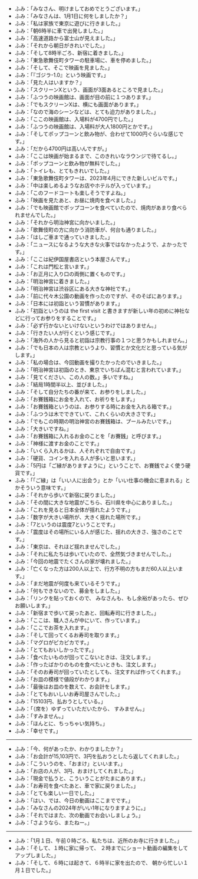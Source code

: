 + ふみ：「みなさん、明けましておめでとうございます。」
+ ふみ：「みなさんは、1月1日に何をしましたか？」
+ ふみ：「私は家族で東京に遊びに行きました。」
+ ふみ：「朝6時半に車で出発しました。」
+ ふみ：「高速道路から富士山が見えました。」
+ ふみ：「それから朝日がきれいでした。」
+ ふみ：「そして8時半ごろ、新宿に着きました。」
+ ふみ：「東急歌舞伎町タワーの駐車場に、車を停めました。」
+ ふみ：「そして、そこで映画を見ました。」
+ ふみ：「『ゴジラ-1.0』という映画です。」
+ ふみ：「見た人はいますか？」
+ ふみ：「スクリーンXという、画面が3面あるところで見ました。」
+ ふみ：「ふつうの映画館は、画面が目の前に１つあります。」
+ ふみ：「でもスクリーンXは、横にも画面があります。」
+ ふみ：「なので海のシーンなどは、とても迫力がありました。」
+ ふみ：「ここの映画館は、入場料が4700円でした。」
+ ふみ：「ふつうの映画館は、入場料が大人1800円とかです。」
+ ふみ：「そしてポップコーンと飲み物が、合わせて1000円ぐらいな感じです。」
+ ふみ：「だから4700円は高いんですが。」
+ ふみ：「ここは映画が始まるまで、このきれいなラウンジで待てるし。」
+ ふみ：「ポップコーンと飲み物が無料でした。」
+ ふみ：「トイレも、とてもきれいでした。」
+ ふみ：「東急歌舞伎町タワーは、2023年4月にできた新しいビルです。」
+ ふみ：「中は楽しめるようなお店やホテルが入っています。」
+ ふみ：「このフードコートも楽しそうですよね。」
+ ふみ：「映画を見たあと、お昼に焼肉を食べました。」
+ ふみ：「でも映画館でポップコーンを食べていたので、焼肉があまり食べられませんでした。」
+ ふみ：「それから明治神宮に向かいました。」
+ ふみ：「歌舞伎町の方に向かう消防車が、何台も通りました。」
+ ふみ：「はしご車まで通っていきました。」
+ ふみ：「ニュースになるような大きな火事ではなかったようで、よかったです。」
+ ふみ：「ここは紀伊国屋書店という本屋さんです。」
+ ふみ：「これは門松と言います。」
+ ふみ：「お正月に入り口の両側に置くものです。」
+ ふみ：「明治神宮に着きました。」
+ ふみ：「明治神宮は渋谷区にある大きな神社です。」
+ ふみ：「前に代々木公園の動画を作ったのですが、そのそばにあります。」
+ ふみ：「日本には初詣という習慣があります。」
+ ふみ：「初詣というのは the first visit と書きますが新しい年の初めに神社などに行ってお参りをすることです。」
+ ふみ：「必ず行かないといけないというわけではありません。」
+ ふみ：「行きたい人が行くという感じです。」
+ ふみ：「海外の人から見ると初詣は宗教行事の１つと思うかもしれません。」
+ ふみ：「でも日本の人は宗教というより、習慣とか文化だと思っている気がします。」
+ ふみ：「私の場合は、今回動画を撮りたかったのでいきました。」
+ ふみ：「明治神宮は初詣のとき、東京でいちばん混むと言われています。」
+ ふみ：「見てください、この人の数。」多いですね。」
+ ふみ：「結局1時間半以上、並びました。」
+ ふみ：「そして自分たちの番が来て、お参りをしました。」
+ ふみ：「お賽銭箱にお金を入れて、お祈りをします。」
+ ふみ：「お賽銭箱というのは、お参りする時にお金を入れる箱です。」
+ ふみ：「ふつうは木でできていて、これくらいの大きさです。」
+ ふみ：「でもこの時期の明治神宮のお賽銭箱は、プールみたいです。」
+ ふみ：「大きいですね。」
+ ふみ：「お賽銭箱に入れるお金のことを「お賽銭」と呼びます。」
+ ふみ：「神様に渡すお金のことです。」
+ ふみ：「いくら入れるかは、人それぞれで自由です。」
+ ふみ：「硬貨、コインを入れる人が多いと思います。」
+ ふみ：「5円は「ご縁がありますように」ということで、お賽銭でよく使う硬貨です。」
+ ふみ：「「ご縁」は「いい人に出会う」とか「いい仕事の機会に恵まれる」とかそういう意味です。」
+ ふみ：「それから歩いて新宿に戻りました。」
+ ふみ：「その間に大きな地震がこちら、石川県を中心にありました。」
+ ふみ：「これを見ると日本全体が揺れたようです。」
+ ふみ：「数字が大きい場所が、大きく揺れた場所です。」
+ ふみ：「7というのは震度7ということです。」
+ ふみ：「震度はその場所にいる人が感じた、揺れの大きさ、強さのことです。」
+ ふみ：「東京は、それほど揺れませんでした。」
+ ふみ：「それに私たちは歩いていたので、全然気づきませんでした。」
+ ふみ：「今回の地震でたくさんの家が壊れました。」
+ ふみ：「亡くなった方は200人以上で、行方不明の方もまだ60人以上います。」
+ ふみ：「まだ地震が何度も来ているそうです。」
+ ふみ：「何もできないので、募金をしました。」
+ ふみ：「リンクを貼っておくので、 みなさんも、もし余裕があったら、ぜひお願いします。」
+ ふみ：「新宿まで歩いて戻ったあと、回転寿司に行きました。」
+ ふみ：「ここは、職人さんが中にいて、作っています。」
+ ふみ：「ここでお茶を入れます。」
+ ふみ：「そして回ってくるお寿司を取ります。」
+ ふみ：「マグロがピカピカです。」
+ ふみ：「とてもおいしかったです。」
+ ふみ：「食べたいものが回ってこないときは、注文します。」
+ ふみ：「作ったばかりのものを食べたいときも、注文します。」
+ ふみ：「そのお寿司が回っていたとしても、注文すれば作ってくれます。」
+ ふみ：「お皿の模様で値段がわかります。」
+ ふみ：「最後はお皿のを数えて、お会計をします。」
+ ふみ：「とてもおいしいお寿司屋さんでした。」
+ ふみ：「15103円、払おうとしている。」
+ ふみ：「（席を）ゆずっていただいたから、 すみません。」
+ ふみ：「すみません。」
+ ふみ：「ほんとに、ちっちゃい気持ち。」
+ ふみ：「幸せです。」

---

+ ふみ：「今、何があったか、わかりましたか？」
+ ふみ：「お会計が15,103円で、3円を払おうとしたら返してくれました。」
+ ふみ：「こういうのを、「おまけ」といいます。」
+ ふみ：「お店の人が、3円、おまけしてくれました。」
+ ふみ：「現金で払うと、こういうことがたまにあります。」
+ ふみ：「お寿司を食べたあと、車で家に戻りました。」
+ ふみ：「とても楽しい一日でした。」
+ ふみ：「はい、では、今日の動画はここまでです。」
+ ふみ：「みなさんの2024年がいい1年になりますように。」
+ ふみ：「それではまた、次の動画でお会いしましょう。」
+ ふみ：「さようなら、またねー。」

---

+ ふみ：「1月１日、午前０時ごろ、私たちは、近所のお寺に行きました。」
+ ふみ：「そして、１時に家に帰って、 ２時までにショート動画の編集をしてアップしました。」
+ ふみ：「そして、６時には起きて、６時半に家を出たので、 朝から忙しい１月１日でした。」